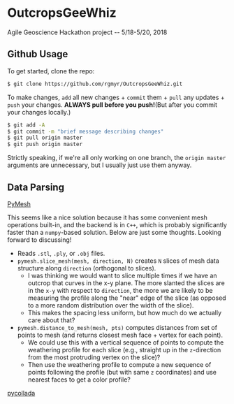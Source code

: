 # OutcropsGeeWhiz
Agile Geoscience Hackathon project -- 5/18-5/20, 2018

## Github Usage

To get started, clone the repo:

```bash
$ git clone https://github.com/rgmyr/OutcropsGeeWhiz.git
```

To make changes, `add` all new changes + `commit` them + `pull` any updates + `push` your changes. **ALWAYS pull before you push!**(But after you commit your changes locally.)

```bash
$ git add -A
$ git commit -m "brief message describing changes"
$ git pull origin master
$ git push origin master
```

Strictly speaking, if we're all only working on one branch, the `origin master` arguments are unnecessary, but I usually just use them anyway.

## Data Parsing

[PyMesh](https://github.com/qnzhou/PyMesh)

This seems like a nice solution because it has some convenient mesh operations built-in, and the backend is in `C++`, which is probably significantly faster than a `numpy`-based solution. Below are just some thoughts. Looking forward to discussing!

- Reads `.stl`, `.ply`, or `.obj` files. 
- `pymesh.slice_mesh(mesh, direction, N)` creates `N` slices of mesh data structure along `direction` (orthogonal to slices).
    - I was thinking we would want to slice multiple times if we have an outcrop that curves in the x-y plane. The more slanted the slices are in the `x-y` with respect to `direction`, the more we are likely to be measuring the profile along the "near" edge of the slice (as opposed to a more random distribution over the width of the slice).
    - This makes the spacing less uniform, but how much do we actually care about that?
- `pymesh.distance_to_mesh(mesh, pts)` computes distances from set of points to mesh (and returns closest mesh face + vertex for each point). 
    - We could use this with a vertical sequence of points to compute the weathering profile for each slice (e.g., straight up in the `z`-direction from the most protruding vertex on the slice)? 
    - Then use the weathering profile to compute a new sequence of points following the profile (but with same `z` coordinates) and use nearest faces to get a color profile?

[pycollada](https://github.com/pycollada/pycollada)
